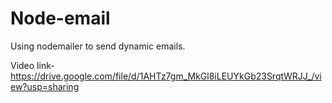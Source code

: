 # Node-email
Using nodemailer to send dynamic emails.


Video link- https://drive.google.com/file/d/1AHTz7gm_MkGl8iLEUYkGb23SrqtWRJJ_/view?usp=sharing
